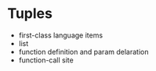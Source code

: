 # Tuples

- first-class language items
- list
- function definition and param delaration
- function-call site
